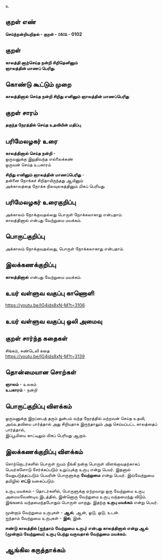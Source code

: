 உ

## குறள் எண் 

**செய்ந்நன்றியறிதல் - குறள் - ௦௧௦௨ - 0102**  

## குறள் 

**காலத்தி னாற்செய்த நன்றி சிறிதெனினும்  
ஞாலத்தின் மாணப் பெரிது.** 

## கொண்டு கூட்டும் முறை

**காலத்தினால் செய்த நன்றி சிறிது எனினும் ஞாலத்தின் மாணப்பெரிது**  

## குறள் சாரம் 

**தகுந்த நேரத்தில் செய்த உதவியின் மதிப்பு**  

## பரிமேலழகர் உரை

**காலத்தினால் செய்த நன்றி** -  
ஒருவனுக்கு இறுதிவந்த எல்லைக்கண்  
ஒருவன் செய்த உபகாரம்  

**சிறிது எனினும் ஞாலத்தின் மாணப்பெரிது** -  
தன்னை நோக்கச் சிறிதாயிருந்தது ஆயினும்  
அக்காலத்தை நோக்க நிலவுலகத்தினும் மிகப் பெரியது.   

## பரிமேலழகர் உரைகுறிப்பு   

அக்காலம் நோக்குவதல்லது பொருள் நோக்கலாகாது என்பதாம்.  
காலத்தினால் என்பது வேற்றுமை மயக்கம். 

## பொருட்குறிப்பு 

அக்காலம் நோக்குவதல்லது, பொருள் நோக்கலாகாது என்பதாம்.   

## இலக்கணக்குறிப்பு  

**காலத்தினால்** என்பது வேற்றுமை மயக்கம்.   

## உயர் வள்ளுவ வகுப்பு காணொளி

https://youtu.be/IG4ids8xN-M?t=3106

## உயர் வள்ளுவ வகுப்பு ஒலி அமைவு 

 
## குறள் சார்ந்த கதைகள் 

சிங்கம், சுண்டெலி கதை  
https://youtu.be/IG4ids8xN-M?t=3139

## தொன்மையான சொற்கள்

**ஞாலம்** - உலகம்  
**உபகாரம்** - நன்றி  

## பொருட்குறிப்பு விளக்கம்

ஒருவனுக்கு இறப்பைத் தரும் துன்பம் வந்த நேரத்தில் மற்றவன் செய்த உதவி,  
அவ்உதவியை பார்த்தால் அது சிறியதாக இருந்தாலும் அது செய்யப்பட்ட காலத்தைப் பார்த்தால்,  
இப்பூமியை காட்டிலும் மிகப் பெரியது ஆகும்.  

## இலக்கணக்குறிப்பு விளக்கம்
சொற்றொடர்களில் பொருள் ஐயம் நீங்கி நன்கு பொருள் விளங்குவதற்காகப் பெயர்களோடு சேர்க்கப்படும் உறுப்புக்கு உருபு என்று பெயர். இதனால் வேறுபடுத்தப்படும் பெயரின் பொருளுக்கு **வேற்றுமை** என்று பெயர். இவ்வேற்றுமை தமிழில் **எட்டு** வகைப்படும்.     

உருபு மயக்கம் - தொடர்களில்,  பொருளுக்கு ஏற்றவாறு ஒரு வேற்றுமை உருபு அமையவேண்டிய இடத்தில், இன்னொரு வேற்றுமை உருபு வந்தமைந்து விடும். இங்ஙனம் வந்தமைந்தபோதும் பொருள் மாறாது. இதற்கு **உருபு மயக்கம்** என்று பெயர்.                            

மூன்றாம் வேற்றுமை உருபுகள் - **ஆல்**, ஆன், ஓடு, ஒடு, உடன்.  
ஐந்தாம் வேற்றுமை உருபுகள் - **இல்**, இன்.    

**ஈண்டு காலத்தில் (ஐந்தாம் வேற்றுமை உருபு) என்பது காலத்தினால் என்று ஆல்  (மூன்றாம் வேற்றுமை)  உருபு பெற்று வருவதால் வேற்றுமை மயக்கம்.**

## ஆங்கில கருத்தாக்கம் 


